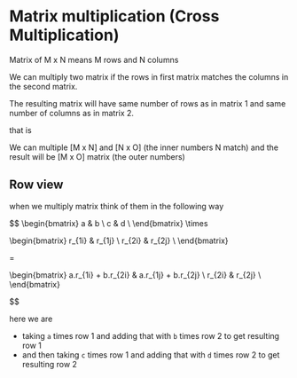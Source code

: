 # Matrix multiplication (Cross Multiplication)

Matrix of M x N means M rows and N columns

We can multiply two matrix if the rows in first matrix matches the columns in the second matrix.

The resulting matrix will have same number of rows as in matrix 1 and same number of columns as in matrix 2.

that is

We can multiple [M x N] and [N x O] (the inner numbers N match)
and the result will be [M x O] matrix (the outer numbers)

## Row view

when we multiply matrix think of them in the following way


$$
\begin{bmatrix}
a & b \\
c & d \\
\end{bmatrix}
\times

\begin{bmatrix}
r_{1i} & r_{1j} \\
r_{2i} & r_{2j} \\
\end{bmatrix}

=

\begin{bmatrix}
a.r_{1i} + b.r_{2i} & a.r_{1j} + b.r_{2j} \\
r_{2i} & r_{2j} \\
\end{bmatrix}


$$

here we are 
* taking `a` times row 1 and adding that with `b` times row 2 to get resulting row 1
* and then taking `c` times row 1 and adding that with `d` times row 2 to get resulting row 2


